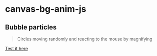 # canvas-bg-anim-js

## Bubble particles
> Circles moving randomly and reacting to the mouse by magnifying

[Test it here](https://hazurl.github.io/canvas-bg-anim-js/html/index.html)
